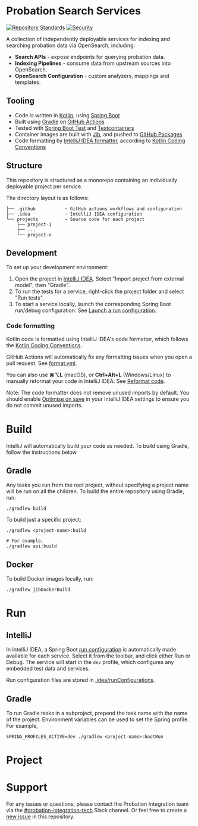 # Probation Search Services

[![Repository Standards](https://img.shields.io/badge/dynamic/json?color=blue&logo=github&label=MoJ%20Compliant&query=%24.message&url=https%3A%2F%2Foperations-engineering-reports.cloud-platform.service.justice.gov.uk%2Fapi%2Fv1%2Fcompliant_public_repositories%2Fhmpps-probation-search-services)](https://operations-engineering-reports.cloud-platform.service.justice.gov.uk/repository-standards/hmpps-probation-search-services "Link to report")
[![Security](https://github.com/ministryofjustice/hmpps-probation-search-services/actions/workflows/security.yml/badge.svg)](https://github.com/ministryofjustice/hmpps-probation-search-services/actions/workflows/security.yml)

A collection of independently deployable services for indexing and searching probation data via OpenSearch, including:

* **Search APIs** - expose endpoints for querying probation data.
* **Indexing Pipelines** - consume data from upstream sources into OpenSearch.
* **OpenSearch Configuration** - custom analyzers, mappings and templates.

## Tooling

* Code is written in [Kotlin](https://kotlinlang.org/), using [Spring Boot](https://spring.io/projects/spring-boot)
* Built using [Gradle](https://gradle.org/) on [GitHub Actions](https://help.github.com/en/actions)
* Tested with [Spring Boot Test](https://docs.spring.io/spring-boot/docs/current/reference/html/features.html#features.testing)
  and [Testcontainers](https://testcontainers.com/)
* Container images are built with [Jib](https://github.com/GoogleContainerTools/jib#readme), and pushed
  to [GitHub Packages](https://github.com/orgs/ministryofjustice/packages?repo_name=hmpps-probation-search-services)
* Code formatting by [IntelliJ IDEA formatter](https://www.jetbrains.com/help/idea/command-line-formatter.html),
  according to [Kotlin Coding Conventions](https://kotlinlang.org/docs/coding-conventions.html)

## Structure

This repository is structured as a monorepo containing an individually deployable project per service.

The directory layout is as follows:

```
├── .github           ~ GitHub actions workflows and configuration
├── .idea             ~ IntelliJ IDEA configuration
└── projects          ~ Source code for each project
    ├── project-1
    ├── ...
    └── project-n
```

## Development

To set up your development environment:

1. Open the project in [IntelliJ IDEA](https://www.jetbrains.com/idea/). Select "Import project from external model", then "Gradle".
2. To run the tests for a service, right-click the project folder and select "Run tests".
3. To start a service locally, launch the corresponding Spring Boot run/debug configuration.
   See [Launch a run configuration](https://www.jetbrains.com/help/idea/run-debug-configuration.html#launch-run-configuration).

### Code formatting

Kotlin code is formatted using IntelliJ IDEA's code formatter,
which follows the [Kotlin Coding Conventions](https://kotlinlang.org/docs/coding-conventions.html).

GitHub Actions will automatically fix any formatting issues when you open a pull request. See [format.yml](.github/workflows/format.yml).

You can also use <strong title="Command">⌘</strong><strong title="Option">⌥</strong>**L** (macOS),
or **Ctrl+Alt+L** (Windows/Linux) to manually reformat your code in IntelliJ IDEA.
See [Reformat code](https://www.jetbrains.com/help/idea/reformat-and-rearrange-code.html).

Note: The code formatter does not remove unused imports by default. You should
enable [Optimise on save](https://www.jetbrains.com/help/idea/creating-and-optimizing-imports.html#optimize-on-save) in
your IntelliJ IDEA settings to ensure you do not commit unused imports.

# Build

IntelliJ will automatically build your code as needed. To build using Gradle, follow the instructions below.

## Gradle

Any tasks you run from the root project, without specifying a project name will be run on all the children. To build the
entire repository using Gradle, run:

```shell
./gradlew build
```

To build just a specific project:

```shell
./gradlew <project-name>:build

# For example,
./gradlew api:build
```

## Docker

To build Docker images locally, run:

```shell
./gradlew jibDockerBuild
```

# Run

## IntelliJ

In IntelliJ IDEA, a Spring Boot [run configuration](https://www.jetbrains.com/help/idea/run-debug-configuration.html) is
automatically made available for each service. Select it from the toolbar, and click either Run or Debug. The service
will start in the `dev` profile, which configures any embedded test data and services.

Run configuration files are stored in [.idea/runConfigurations](.idea/runConfigurations).

## Gradle

To run Gradle tasks in a subproject, prepend the task name with the name of the project. Environment variables can be
used to set the Spring profile. For example,

```shell
SPRING_PROFILES_ACTIVE=dev ./gradlew <project-name>:bootRun
```

# Project

# Support

For any issues or questions, please contact the Probation Integration team via the [#probation-integration-tech](https://mojdt.slack.com/archives/C02HQ4M2YQN)
Slack channel. Or feel free to create a [new issue](https://github.com/ministryofjustice/hmpps-probation-search-services/issues/new)
in this repository.

